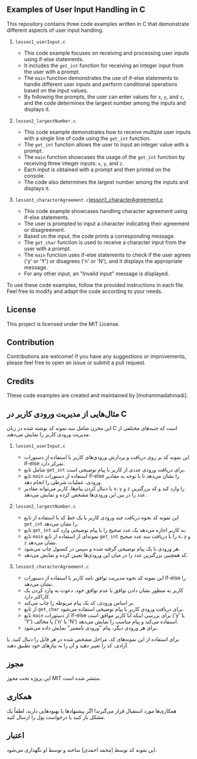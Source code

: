 ## Examples of User Input Handling in C

This repository contains three code examples written in C that demonstrate different aspects of user input handling.

1. `lesson1_userInput.c`
   - This code example focuses on receiving and processing user inputs using if-else statements.
   - It includes the `get_int` function for receiving an integer input from the user with a prompt.
   - The `main` function demonstrates the use of if-else statements to handle different user inputs and perform conditional operations based on the input values.
   - By following the prompts, the user can enter values for `x`, `y`, and `z`, and the code determines the largest number among the inputs and displays it.

2. `lesson2_largestNumber.c`
   - This code example demonstrates how to receive multiple user inputs with a single line of code using the `get_int` function.
   - The `get_int` function allows the user to input an integer value with a prompt.
   - The `main` function showcases the usage of the `get_int` function by receiving three integer inputs: `x`, `y`, and `z`.
   - Each input is obtained with a prompt and then printed on the console.
   - The code also determines the largest number among the inputs and displays it.

3. `lesson3_characterAgreement.c`[lesson1_characterAgreement.c](link-to-lesson1_characterAgreement.c)
   - This code example showcases handling character agreement using if-else statements.
   - The user is prompted to input a character indicating their agreement or disagreement.
   - Based on the input, the code prints a corresponding message.
   - The `get_char` function is used to receive a character input from the user with a prompt.
   - The `main` function uses if-else statements to check if the user agrees ('y' or 'Y') or disagrees ('n' or 'N'), and it displays the appropriate message.
   - For any other input, an "Invalid input" message is displayed.

To use these code examples, follow the provided instructions in each file. Feel free to modify and adapt the code according to your needs.

## License

This project is licensed under the MIT License.

## Contribution

Contributions are welcome! If you have any suggestions or improvements, please feel free to open an issue or submit a pull request.

## Credits

These code examples are created and maintained by [mohammadahmadi].

## مثال‌هایی از مدیریت ورودی کاربر در C

این مخزن شامل سه نمونه کد نوشته شده در زبان C است که جنبه‌های مختلفی از مدیریت ورودی کاربر را نمایش می‌دهند.

1. `lesson1_userInput.c`
   - این نمونه کد بر روی دریافت و پردازش ورودی‌های کاربر با استفاده از دستورات if-else تمرکز دارد.
   - شامل تابع `get_int` برای دریافت ورودی عددی از کاربر با پیام توضیحی است.
   - تابع `main` استفاده از دستورات if-else را نشان می‌دهد تا با توجه به مقادیر ورودی، عملیات شرطی را انجام دهد.
   - با دنبال کردن پیام‌ها، کاربر می‌تواند مقادیر `x`، `y` و `z` را وارد کند و کد بزرگترین عدد را در بین این ورودی‌ها مشخص کرده و نمایش می‌دهد.

2. `lesson2_largestNumber.c`
   - این نمونه کد نحوه دریافت چند ورودی کاربر با یک خط کد با استفاده از تابع `get_int` را نشان می‌دهد.
   - تابع `get_int` به کاربر اجازه می‌دهد یک عدد صحیح را با پیام توضیحی وارد کند.
   - تابع `main` نمونه‌ای از استفاده از تابع `get_int` را با دریافت سه عدد صحیح `x`، `y` و `z` نشان می‌دهد.
   - هر ورودی با یک پیام توضیحی گرفته شده و سپس در کنسول چاپ می‌شود.
   - کد همچنین بزرگترین عدد را در میان این ورودی‌ها تعیین کرده و نمایش می‌دهد.

3. `lesson3_characterAgreement.c`
   - این نمونه کد نحوه مدیریت توافق نامه کاربر با استفاده از دستورات if-else را نشان می‌دهد.
   - کاربر به منظور نشان دادن توافق یا عدم توافق خود، دعوت به وارد کردن یک کاراکتر دارد.
   - بر اساس ورودی، کد یک پیام مربوطه را چاپ می‌کند.
   - از تابع `get_char` برای دریافت ورودی کاربر با پیام توضیحی استفاده می‌شود.
   - تابع `main` از دستورات if-else برای بررسی اینکه آیا کاربر موافق است ('y' یا 'Y') یا مخالف ('n' یا 'N') استفاده می‌کند و پیام مناسب را نمایش می‌دهد.
   - برای هر ورودی دیگر، پیام "ورودی نامعتبر" نمایش داده می‌شود.

برای استفاده از این نمونه‌های کد، مراحل مشخص شده در هر فایل را دنبال کنید. با آزادی، کد را تغییر دهید و آن را به نیازهای خود تطبیق دهید.

## مجوز

این پروژه تحت مجوز MIT منتشر شده است.

## همکاری

همکاری‌ها مورد استقبال قرار می‌گیرند! اگر پیشنهادها یا بهبودهایی دارید، لطفاً یک مشکل باز کنید یا درخواست پول را ارسال کنید.

## اعتبار

این نمونه کد توسط [محمد احمدی] ساخته و توسط او نگهداری می‌شود.


